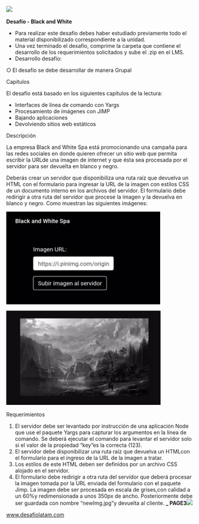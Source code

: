 ﻿![](./readme/Aspose.Words.b7ab6761-e7fb-4ac3-abef-b0164e9c0469.001.png)

**Desafío - Black and White**

- Para realizar este desafío debes haber estudiado previamente todo el material disponibilizado correspondiente a la unidad.
- Una vez terminado el desafío, comprime la carpeta que contiene el desarrollo de los requerimientos solicitados y sube el .zip en el LMS.
- Desarrollo desafío:

○ El desafío se debe desarrollar de manera Grupal

Capítulos

El desafío está basado en los siguientes capítulos de la lectura:

- Interfaces de línea de comando con Yargs
- Procesamiento de imágenes con JIMP
- Bajando aplicaciones
- Devolviendo sitios web estáticos

Descripción

La empresa Black and White Spa está promocionando una campaña para las redes sociales en donde quieren ofrecer un sitio web que permita escribir la URLde una imagen de internet y que ésta sea procesada por el servidor para ser devuelta en blanco y negro.

Deberás crear un servidor que disponibiliza una ruta raíz que devuelva un HTML con el formulario para ingresar la URL de la imagen con estilos CSS de un documento interno en los archivos del servidor. El formulario debe redirigir a otra ruta del servidor que procese la imagen y la devuelva en blanco y negro. Como muestran las siguientes imágenes:

![](./readme/Aspose.Words.b7ab6761-e7fb-4ac3-abef-b0164e9c0469.002.jpeg)

![](./readme/Aspose.Words.b7ab6761-e7fb-4ac3-abef-b0164e9c0469.003.jpeg)

Requerimientos

1. El servidor debe ser levantado por instrucción de una aplicación Node que use el paquete Yargs para capturar los argumentos en la línea de comando. Se deberá ejecutar el comando para levantar el servidor solo si el valor de la propiedad “key”es la correcta (123).
1. El servidor debe disponibilizar una ruta raíz que devuelva un HTMLcon el formulario para el ingreso de la URL de la imagen a tratar.
1. Los estilos de este HTML deben ser definidos por un archivo CSS alojado en el servidor.
1. El formulario debe redirigir a otra ruta del servidor que deberá procesar la imagen tomada por la URL enviada del formulario con el paquete Jimp. La imagen debe ser procesada en escala de grises,con calidad a un 60%y redimensionada a unos 350px de ancho. Posteriormente debe ser guardada con nombre “newImg.jpg”y devuelta al cliente.
   **\_ PAGE3![](./readme/Aspose.Words.b7ab6761-e7fb-4ac3-abef-b0164e9c0469.004.png)**

www.desafiolatam.com
